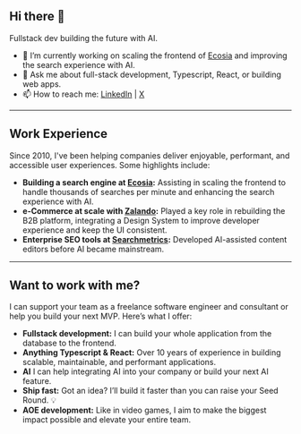 ## Hi there 👋

Fullstack dev building the future with AI.

- 🔭 I’m currently working on scaling the frontend of [Ecosia](https://www.ecosia.org/) and improving the search experience with AI.
- 💬 Ask me about full-stack development, Typescript, React, or building web apps.
- 📫 How to reach me: [LinkedIn](https://linkedin.com/in/denniskortsch) | [X](https://x.com/dennis_kortsch)

---

## Work Experience

Since 2010, I've been helping companies deliver enjoyable, performant, and accessible user experiences. Some highlights include:

- **Building a search engine at [Ecosia](https://www.ecosia.org/):** Assisting in scaling the frontend to handle thousands of searches per minute and enhancing the search experience with AI.
- **e-Commerce at scale with [Zalando](https://www.zalando.com/):** Played a key role in rebuilding the B2B platform, integrating a Design System to improve developer experience and keep the UI consistent.
- **Enterprise SEO tools at [Searchmetrics](https://www.searchmetrics.com/):** Developed AI-assisted content editors before AI became mainstream.

---

## Want to work with me?

I can support your team as a freelance software engineer and consultant or help you build your next MVP. Here’s what I offer:

- **Fullstack development:** I can build your whole application from the database to the frontend.
- **Anything Typescript & React:** Over 10 years of experience in building scalable, maintainable, and performant applications.
- **AI** I can help integrating AI into your company or build your next AI feature.
- **Ship fast:** Got an idea? I’ll build it faster than you can raise your Seed Round. 💡
- **AOE development:** Like in video games, I aim to make the biggest impact possible and elevate your entire team.

